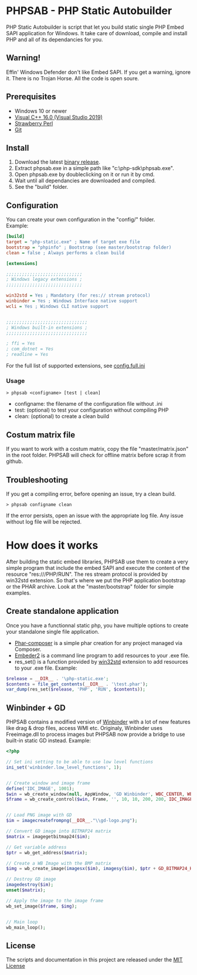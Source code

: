 # PHPSAB - PHP Static Autobuilder
PHP Static Autobuilder is script that let you build static single PHP Embed SAPI application for Windows. It take care of download, compile and install PHP and all of its dependancies for you.

## Warning!
Effin' Windows Defender don't like Embed SAPI. If you get a warning, ignore it. There is no Trojan Horse. All the code is open soure.

## Prerequisites
- Windows 10 or newer
- [Visual C++ 16.0 (Visual Studio 2019)](https://visualstudio.microsoft.com/vs/older-downloads/)
- [Strawberry Perl](https://strawberryperl.com/)
- [Git](https://git-scm.com/download/win)

## Install
1.  Download the latest [binary release](https://github.com/ZmotriN/php-static-autobuilder/releases).
2.  Extract phpsab.exe in a simple path like "c:\php-sdk\phpsab.exe".
3.  Open phpsab.exe by doubleclicking on it or run it by cmd.
4.  Wait until all dependancies are downloaded and compiled.
5.  See the "build" folder.

## Configuration
You can create your own configuration in the "config/" folder.\
Example:
```ini
[build]
target = "php-static.exe" ; Name of target exe file
bootstrap = "phpinfo" ; Bootstrap (see master/bootstrap folder)
clean = false ; Always performs a clean build

[extensions]

;;;;;;;;;;;;;;;;;;;;;;;;;;;;;
; Windows legacy extensions ;
;;;;;;;;;;;;;;;;;;;;;;;;;;;;;

win32std = Yes ; Mandatory (for res:// stream protocol)
winbinder = Yes ; Windows Interface native support
wcli = Yes ; Windows CLI native support


;;;;;;;;;;;;;;;;;;;;;;;;;;;;;;;
; Windows built-in extensions ;
;;;;;;;;;;;;;;;;;;;;;;;;;;;;;;;

; ffi = Yes
; com_dotnet = Yes
; readline = Yes
```
For the full list of supported extensions, see [config.full.ini](https://github.com/ZmotriN/php-static-autobuilder/blob/main/config.full.ini)

### Usage
```shell
> phpsab <configname> [test | clean]
```
- configname: the filename of the configuration file without .ini
- test: (optional) to test your configuration without compiling PHP
- clean: (optional) to create a clean build


## Costum matrix file
If you want to work with a costum matrix, copy the file "master/matrix.json" in the root folder. PHPSAB will check for offline matrix before scrap it from github.


## Troubleshooting
If you get a compiling error, before opening an issue, try a clean build.
```shell
> phpsab configname clean
```
If the error persists, open an issue with the appropriate log file. Any issue without log file will be rejected.

# How does it works
After building the static embed libraries, PHPSAB use them to create a very simple program that include the embed SAPI and execute the content of the resource "res:///PHP/RUN". The res stream protocol is provided by win32std extension. So that's where we put the PHP application bootstrap or the PHAR archive. Look at the "master/bootstrap" folder for simple examples.


## Create standalone application
Once you have a functionnal static php,  you have multiple options to create your standalone single file application.

- [Phar-composer](https://github.com/clue/phar-composer) is a simple phar creation for any project managed via Composer.
- [Embeder2](https://github.com/crispy-computing-machine/embedder2) is a command line program to add resources to your .exe file.
- res_set() is a function provided by [win32std](http://wildphp.free.fr/wiki/doku.php?id=win32std:index) extension to add resources to your .exe file.
Example:
```php
$release = __DIR__ . '\php-static.exe';
$contents = file_get_contents(__DIR__ . '\test.phar');
var_dump(res_set($release, 'PHP', 'RUN', $contents));
```

## Winbinder + GD
PHPSAB contains a modified version of [Winbinder](https://github.com/ZmotriN/Winbinder-PHP8) with a lot of new features like drag & drop files, access WMI etc. Originaly, Winbinder uses Freeimage.dll to process images but PHPSAB now provide a bridge to use built-in static GD instead. Example:
```php
<?php

// Set ini setting to be able to use low level functions
ini_set('winbinder.low_level_functions', 1);


// Create window and image frame
define('IDC_IMAGE', 1001);
$win = wb_create_window(null, AppWindow, 'GD Winbinder', WBC_CENTER, WBC_CENTER, 220, 220, 0x00000000, 0);
$frame = wb_create_control($win, Frame, '', 10, 10, 200, 200, IDC_IMAGE, 0x00000004, 0, 0);


// Load PNG image with GD
$im = imagecreatefrompng(__DIR__."\\gd-logo.png");

// Convert GD image into BITMAP24 matrix
$matrix = imagegetbitmap24($im);

// Get variable address
$ptr = wb_get_address($matrix);

// Create a WB Image with the BMP matrix
$img = wb_create_image(imagesx($im), imagesy($im), $ptr + GD_BITMAP24_HEADER, $ptr + GD_BITMAP24_BITS);

// Destroy GD image
imagedestroy($im);
unset($matrix);

// Apply the image to the image frame
wb_set_image($frame, $img);


// Main loop
wb_main_loop();
```

## License
The scripts and documentation in this project are released under the [MIT License](https://github.com/ZmotriN/php-static-autobuilder/blob/main/LICENSE)
